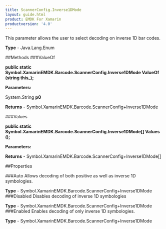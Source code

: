 ```yaml
---
title: ScannerConfig.Inverse1DMode
layout: guide.html
product: EMDK For Xamarin 
productversion: '4.0' 
---
```

This parameter allows the user to select decoding on inverse 1D bar codes.

**Type** - Java.Lang.Enum

##Methods
###ValueOf

**public static Symbol.XamarinEMDK.Barcode.ScannerConfig.Inverse1DMode ValueOf (string this_);**


        

**Parameters:**

System.String **p0** 

**Returns** - Symbol.XamarinEMDK.Barcode.ScannerConfig+Inverse1DMode

###Values

**public static Symbol.XamarinEMDK.Barcode.ScannerConfig.Inverse1DMode[] Values ();**


        

**Parameters:**

**Returns** - Symbol.XamarinEMDK.Barcode.ScannerConfig+Inverse1DMode[]

##Properties

###Auto
Allows decoding of both positive as well as inverse 1D symbologies.

**Type** - Symbol.XamarinEMDK.Barcode.ScannerConfig+Inverse1DMode
###Disabled
Disables decoding of inverse 1D symbologies

**Type** - Symbol.XamarinEMDK.Barcode.ScannerConfig+Inverse1DMode
###Enabled
Enables decoding of only inverse 1D symbologies.

**Type** - Symbol.XamarinEMDK.Barcode.ScannerConfig+Inverse1DMode
